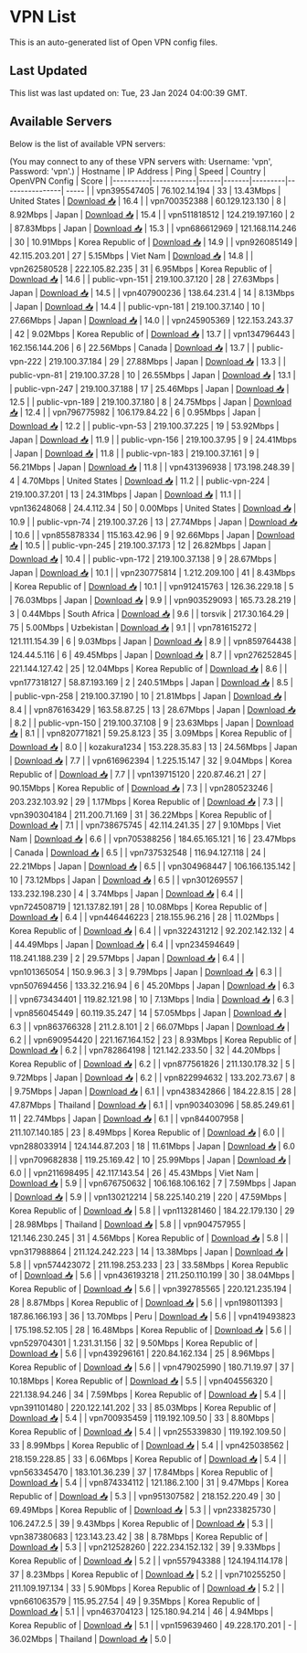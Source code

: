 # VPN List

This is an auto-generated list of Open VPN config files.

## Last Updated

This list was last updated on: Tue, 23 Jan 2024 04:00:39 GMT.

## Available Servers

Below is the list of available VPN servers:

(You may connect to any of these VPN servers with: Username: 'vpn', Password: 'vpn'.)
| Hostname | IP Address | Ping | Speed | Country | OpenVPN Config | Score |
|----------|------------|------|-------|---------|----------------| ----- |
| vpn395547405 | 76.102.14.194 | 33 | 13.43Mbps | United States | [Download 📥](./configs/server_0_US.ovpn) | 16.4 |
| vpn700352388 | 60.129.123.130 | 8 | 8.92Mbps | Japan | [Download 📥](./configs/server_1_JP.ovpn) | 15.4 |
| vpn511818512 | 124.219.197.160 | 2 | 87.83Mbps | Japan | [Download 📥](./configs/server_2_JP.ovpn) | 15.3 |
| vpn686612969 | 121.168.114.246 | 30 | 10.91Mbps | Korea Republic of | [Download 📥](./configs/server_3_KR.ovpn) | 14.9 |
| vpn926085149 | 42.115.203.201 | 27 | 5.15Mbps | Viet Nam | [Download 📥](./configs/server_4_VN.ovpn) | 14.8 |
| vpn262580528 | 222.105.82.235 | 31 | 6.95Mbps | Korea Republic of | [Download 📥](./configs/server_5_KR.ovpn) | 14.6 |
| public-vpn-151 | 219.100.37.120 | 28 | 27.63Mbps | Japan | [Download 📥](./configs/server_6_JP.ovpn) | 14.5 |
| vpn407900236 | 138.64.231.4 | 14 | 8.13Mbps | Japan | [Download 📥](./configs/server_7_JP.ovpn) | 14.4 |
| public-vpn-181 | 219.100.37.140 | 10 | 27.66Mbps | Japan | [Download 📥](./configs/server_8_JP.ovpn) | 14.0 |
| vpn245905369 | 122.153.243.37 | 42 | 9.02Mbps | Korea Republic of | [Download 📥](./configs/server_9_KR.ovpn) | 13.7 |
| vpn134796443 | 162.156.144.206 | 6 | 22.56Mbps | Canada | [Download 📥](./configs/server_10_CA.ovpn) | 13.7 |
| public-vpn-222 | 219.100.37.184 | 29 | 27.88Mbps | Japan | [Download 📥](./configs/server_11_JP.ovpn) | 13.3 |
| public-vpn-81 | 219.100.37.28 | 10 | 26.55Mbps | Japan | [Download 📥](./configs/server_12_JP.ovpn) | 13.1 |
| public-vpn-247 | 219.100.37.188 | 17 | 25.46Mbps | Japan | [Download 📥](./configs/server_13_JP.ovpn) | 12.5 |
| public-vpn-189 | 219.100.37.180 | 8 | 24.75Mbps | Japan | [Download 📥](./configs/server_14_JP.ovpn) | 12.4 |
| vpn796775982 | 106.179.84.22 | 6 | 0.95Mbps | Japan | [Download 📥](./configs/server_15_JP.ovpn) | 12.2 |
| public-vpn-53 | 219.100.37.225 | 19 | 53.92Mbps | Japan | [Download 📥](./configs/server_16_JP.ovpn) | 11.9 |
| public-vpn-156 | 219.100.37.95 | 9 | 24.41Mbps | Japan | [Download 📥](./configs/server_17_JP.ovpn) | 11.8 |
| public-vpn-183 | 219.100.37.161 | 9 | 56.21Mbps | Japan | [Download 📥](./configs/server_18_JP.ovpn) | 11.8 |
| vpn431396938 | 173.198.248.39 | 4 | 4.70Mbps | United States | [Download 📥](./configs/server_19_US.ovpn) | 11.2 |
| public-vpn-224 | 219.100.37.201 | 13 | 24.31Mbps | Japan | [Download 📥](./configs/server_20_JP.ovpn) | 11.1 |
| vpn136248068 | 24.4.112.34 | 50 | 0.00Mbps | United States | [Download 📥](./configs/server_21_US.ovpn) | 10.9 |
| public-vpn-74 | 219.100.37.26 | 13 | 27.74Mbps | Japan | [Download 📥](./configs/server_22_JP.ovpn) | 10.6 |
| vpn855878334 | 115.163.42.96 | 9 | 92.66Mbps | Japan | [Download 📥](./configs/server_23_JP.ovpn) | 10.5 |
| public-vpn-245 | 219.100.37.173 | 12 | 26.82Mbps | Japan | [Download 📥](./configs/server_24_JP.ovpn) | 10.4 |
| public-vpn-172 | 219.100.37.138 | 9 | 28.67Mbps | Japan | [Download 📥](./configs/server_25_JP.ovpn) | 10.1 |
| vpn230775814 | 1.212.209.100 | 41 | 8.43Mbps | Korea Republic of | [Download 📥](./configs/server_26_KR.ovpn) | 10.1 |
| vpn912415763 | 126.36.229.18 | 5 | 76.03Mbps | Japan | [Download 📥](./configs/server_27_JP.ovpn) | 9.9 |
| vpn903529093 | 165.73.28.219 | 3 | 0.44Mbps | South Africa | [Download 📥](./configs/server_28_ZA.ovpn) | 9.6 |
| torsvik | 217.30.164.29 | 75 | 5.00Mbps | Uzbekistan | [Download 📥](./configs/server_29_UZ.ovpn) | 9.1 |
| vpn781615272 | 121.111.154.39 | 6 | 9.03Mbps | Japan | [Download 📥](./configs/server_30_JP.ovpn) | 8.9 |
| vpn859764438 | 124.44.5.116 | 6 | 49.45Mbps | Japan | [Download 📥](./configs/server_31_JP.ovpn) | 8.7 |
| vpn276252845 | 221.144.127.42 | 25 | 12.04Mbps | Korea Republic of | [Download 📥](./configs/server_32_KR.ovpn) | 8.6 |
| vpn177318127 | 58.87.193.169 | 2 | 240.51Mbps | Japan | [Download 📥](./configs/server_33_JP.ovpn) | 8.5 |
| public-vpn-258 | 219.100.37.190 | 10 | 21.81Mbps | Japan | [Download 📥](./configs/server_34_JP.ovpn) | 8.4 |
| vpn876163429 | 163.58.87.25 | 13 | 28.67Mbps | Japan | [Download 📥](./configs/server_35_JP.ovpn) | 8.2 |
| public-vpn-150 | 219.100.37.108 | 9 | 23.63Mbps | Japan | [Download 📥](./configs/server_36_JP.ovpn) | 8.1 |
| vpn820771821 | 59.25.8.123 | 35 | 3.09Mbps | Korea Republic of | [Download 📥](./configs/server_37_KR.ovpn) | 8.0 |
| kozakura1234 | 153.228.35.83 | 13 | 24.56Mbps | Japan | [Download 📥](./configs/server_38_JP.ovpn) | 7.7 |
| vpn616962394 | 1.225.15.147 | 32 | 9.04Mbps | Korea Republic of | [Download 📥](./configs/server_39_KR.ovpn) | 7.7 |
| vpn139715120 | 220.87.46.21 | 27 | 90.15Mbps | Korea Republic of | [Download 📥](./configs/server_40_KR.ovpn) | 7.3 |
| vpn280523246 | 203.232.103.92 | 29 | 1.17Mbps | Korea Republic of | [Download 📥](./configs/server_41_KR.ovpn) | 7.3 |
| vpn390304184 | 211.200.71.169 | 31 | 36.22Mbps | Korea Republic of | [Download 📥](./configs/server_42_KR.ovpn) | 7.1 |
| vpn738675745 | 42.114.241.35 | 27 | 9.10Mbps | Viet Nam | [Download 📥](./configs/server_43_VN.ovpn) | 6.6 |
| vpn705388256 | 184.65.165.121 | 16 | 23.47Mbps | Canada | [Download 📥](./configs/server_44_CA.ovpn) | 6.5 |
| vpn737532548 | 116.94.127.118 | 24 | 22.21Mbps | Japan | [Download 📥](./configs/server_45_JP.ovpn) | 6.5 |
| vpn304968447 | 106.166.135.142 | 10 | 73.12Mbps | Japan | [Download 📥](./configs/server_46_JP.ovpn) | 6.5 |
| vpn301269557 | 133.232.198.230 | 4 | 3.74Mbps | Japan | [Download 📥](./configs/server_47_JP.ovpn) | 6.4 |
| vpn724508719 | 121.137.82.191 | 28 | 10.08Mbps | Korea Republic of | [Download 📥](./configs/server_48_KR.ovpn) | 6.4 |
| vpn446446223 | 218.155.96.216 | 28 | 11.02Mbps | Korea Republic of | [Download 📥](./configs/server_49_KR.ovpn) | 6.4 |
| vpn322431212 | 92.202.142.132 | 4 | 44.49Mbps | Japan | [Download 📥](./configs/server_50_JP.ovpn) | 6.4 |
| vpn234594649 | 118.241.188.239 | 2 | 29.57Mbps | Japan | [Download 📥](./configs/server_51_JP.ovpn) | 6.4 |
| vpn101365054 | 150.9.96.3 | 3 | 9.79Mbps | Japan | [Download 📥](./configs/server_52_JP.ovpn) | 6.3 |
| vpn507694456 | 133.32.216.94 | 6 | 45.20Mbps | Japan | [Download 📥](./configs/server_53_JP.ovpn) | 6.3 |
| vpn673434401 | 119.82.121.98 | 10 | 7.13Mbps | India | [Download 📥](./configs/server_54_IN.ovpn) | 6.3 |
| vpn856045449 | 60.119.35.247 | 14 | 57.05Mbps | Japan | [Download 📥](./configs/server_55_JP.ovpn) | 6.3 |
| vpn863766328 | 211.2.8.101 | 2 | 66.07Mbps | Japan | [Download 📥](./configs/server_56_JP.ovpn) | 6.2 |
| vpn690954420 | 221.167.164.152 | 23 | 8.93Mbps | Korea Republic of | [Download 📥](./configs/server_57_KR.ovpn) | 6.2 |
| vpn782864198 | 121.142.233.50 | 32 | 44.20Mbps | Korea Republic of | [Download 📥](./configs/server_58_KR.ovpn) | 6.2 |
| vpn877561826 | 211.130.178.32 | 5 | 9.72Mbps | Japan | [Download 📥](./configs/server_59_JP.ovpn) | 6.2 |
| vpn822994632 | 133.202.73.67 | 8 | 9.75Mbps | Japan | [Download 📥](./configs/server_60_JP.ovpn) | 6.1 |
| vpn438342866 | 184.22.8.15 | 28 | 47.87Mbps | Thailand | [Download 📥](./configs/server_61_TH.ovpn) | 6.1 |
| vpn903403096 | 58.85.249.61 | 11 | 22.74Mbps | Japan | [Download 📥](./configs/server_62_JP.ovpn) | 6.1 |
| vpn844007958 | 211.107.140.185 | 23 | 8.49Mbps | Korea Republic of | [Download 📥](./configs/server_63_KR.ovpn) | 6.0 |
| vpn288033914 | 124.144.87.203 | 18 | 11.61Mbps | Japan | [Download 📥](./configs/server_64_JP.ovpn) | 6.0 |
| vpn709682838 | 119.25.169.42 | 10 | 25.99Mbps | Japan | [Download 📥](./configs/server_65_JP.ovpn) | 6.0 |
| vpn211698495 | 42.117.143.54 | 26 | 45.43Mbps | Viet Nam | [Download 📥](./configs/server_66_VN.ovpn) | 5.9 |
| vpn676750632 | 106.168.106.162 | 7 | 7.59Mbps | Japan | [Download 📥](./configs/server_67_JP.ovpn) | 5.9 |
| vpn130212214 | 58.225.140.219 | 220 | 47.59Mbps | Korea Republic of | [Download 📥](./configs/server_68_KR.ovpn) | 5.8 |
| vpn113281460 | 184.22.179.130 | 29 | 28.98Mbps | Thailand | [Download 📥](./configs/server_69_TH.ovpn) | 5.8 |
| vpn904757955 | 121.146.230.245 | 31 | 4.56Mbps | Korea Republic of | [Download 📥](./configs/server_70_KR.ovpn) | 5.8 |
| vpn317988864 | 211.124.242.223 | 14 | 13.38Mbps | Japan | [Download 📥](./configs/server_71_JP.ovpn) | 5.8 |
| vpn574423072 | 211.198.253.233 | 23 | 33.58Mbps | Korea Republic of | [Download 📥](./configs/server_72_KR.ovpn) | 5.6 |
| vpn436193218 | 211.250.110.199 | 30 | 38.04Mbps | Korea Republic of | [Download 📥](./configs/server_73_KR.ovpn) | 5.6 |
| vpn392785565 | 220.121.235.194 | 28 | 8.87Mbps | Korea Republic of | [Download 📥](./configs/server_74_KR.ovpn) | 5.6 |
| vpn198011393 | 187.86.166.193 | 36 | 13.70Mbps | Peru | [Download 📥](./configs/server_75_PE.ovpn) | 5.6 |
| vpn419493823 | 175.198.52.105 | 28 | 16.48Mbps | Korea Republic of | [Download 📥](./configs/server_76_KR.ovpn) | 5.6 |
| vpn529704301 | 1.231.31.156 | 32 | 9.50Mbps | Korea Republic of | [Download 📥](./configs/server_77_KR.ovpn) | 5.6 |
| vpn439296161 | 220.84.162.134 | 25 | 8.96Mbps | Korea Republic of | [Download 📥](./configs/server_78_KR.ovpn) | 5.6 |
| vpn479025990 | 180.71.19.97 | 37 | 10.18Mbps | Korea Republic of | [Download 📥](./configs/server_79_KR.ovpn) | 5.5 |
| vpn404556320 | 221.138.94.246 | 34 | 7.59Mbps | Korea Republic of | [Download 📥](./configs/server_80_KR.ovpn) | 5.4 |
| vpn391101480 | 220.122.141.202 | 33 | 85.03Mbps | Korea Republic of | [Download 📥](./configs/server_81_KR.ovpn) | 5.4 |
| vpn700935459 | 119.192.109.50 | 33 | 8.80Mbps | Korea Republic of | [Download 📥](./configs/server_82_KR.ovpn) | 5.4 |
| vpn255339830 | 119.192.109.50 | 33 | 8.99Mbps | Korea Republic of | [Download 📥](./configs/server_83_KR.ovpn) | 5.4 |
| vpn425038562 | 218.159.228.85 | 33 | 6.06Mbps | Korea Republic of | [Download 📥](./configs/server_84_KR.ovpn) | 5.4 |
| vpn563345470 | 183.101.36.239 | 37 | 17.84Mbps | Korea Republic of | [Download 📥](./configs/server_85_KR.ovpn) | 5.4 |
| vpn874334112 | 121.186.2.100 | 31 | 9.47Mbps | Korea Republic of | [Download 📥](./configs/server_86_KR.ovpn) | 5.3 |
| vpn951307582 | 218.152.220.49 | 30 | 69.49Mbps | Korea Republic of | [Download 📥](./configs/server_87_KR.ovpn) | 5.3 |
| vpn233825730 | 106.247.2.5 | 39 | 9.43Mbps | Korea Republic of | [Download 📥](./configs/server_88_KR.ovpn) | 5.3 |
| vpn387380683 | 123.143.23.42 | 38 | 8.78Mbps | Korea Republic of | [Download 📥](./configs/server_89_KR.ovpn) | 5.3 |
| vpn212528260 | 222.234.152.132 | 39 | 9.33Mbps | Korea Republic of | [Download 📥](./configs/server_90_KR.ovpn) | 5.2 |
| vpn557943388 | 124.194.114.178 | 37 | 8.23Mbps | Korea Republic of | [Download 📥](./configs/server_91_KR.ovpn) | 5.2 |
| vpn710255250 | 211.109.197.134 | 33 | 5.90Mbps | Korea Republic of | [Download 📥](./configs/server_92_KR.ovpn) | 5.2 |
| vpn661063579 | 115.95.27.54 | 49 | 9.35Mbps | Korea Republic of | [Download 📥](./configs/server_93_KR.ovpn) | 5.1 |
| vpn463704123 | 125.180.94.214 | 46 | 4.94Mbps | Korea Republic of | [Download 📥](./configs/server_94_KR.ovpn) | 5.1 |
| vpn159639460 | 49.228.170.201 | - | 36.02Mbps | Thailand | [Download 📥](./configs/server_95_TH.ovpn) | 5.0 |
